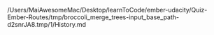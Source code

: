 /Users/MaiAwesomeMac/Desktop/learnToCode/ember-udacity/Quiz-Ember-Routes/tmp/broccoli_merge_trees-input_base_path-d2snrJA8.tmp/1/History.md